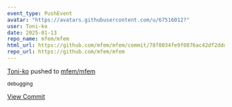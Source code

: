 ```yaml
---
event_type: PushEvent
avatar: "https://avatars.githubusercontent.com/u/67516012?"
user: Toni-ko
date: 2025-01-13
repo_name: mfem/mfem
html_url: https://github.com/mfem/mfem/commit/78f8034fe9f0876ac42df2ddd7decb53256c3435
repo_url: https://github.com/mfem/mfem
---
```


<a href='https://github.com/Toni-ko' target='_blank'>Toni-ko</a> pushed to <a href='https://github.com/mfem/mfem' target='_blank'>mfem/mfem</a>

<small>debugging</small>

<a href='https://github.com/mfem/mfem/commit/78f8034fe9f0876ac42df2ddd7decb53256c3435' target='_blank'>View Commit</a>